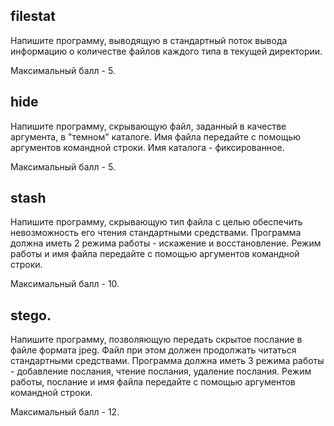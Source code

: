 ## filestat

Напишите программу, выводящую в стандартный поток вывода информацию о количестве файлов каждого типа в текущей 
директории. 

Максимальный балл - 5.

## hide

Напишите программу, скрывающую файл, заданный в качестве аргумента, в "темном" каталоге. Имя файла передайте с помощью 
аргументов командной строки. Имя каталога - фиксированное. 

Максимальный балл - 5.

## stash

Напишите программу, скрывающую тип файла с целью обеспечить невозможность его чтения стандартными средствами.
Программа должна иметь 2 режима работы - искажение и восстановление.
Режим работы и имя файла передайте с помощью аргументов командной строки.

Максимальный балл - 10.

## stego. 

Напишите программу, позволяющую передать скрытое послание в файле формата jpeg.
Файл при этом должен продолжать читаться стандартными средствами.
Программа должна иметь 3 режима работы - добавление послания, чтение послания, удаление послания. Режим работы, послание
и имя файла передайте с помощью аргументов командной строки.

Максимальный балл - 12.

